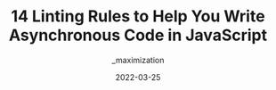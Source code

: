 ---
author: _maximization
date: 2022-03-25
draft: true
tags:
  - javascript
  - linting
target_url: https://maximorlov.com/linting-rules-for-asynchronous-code-in-javascript/
title: 14 Linting Rules to Help You Write Asynchronous Code in JavaScript
---